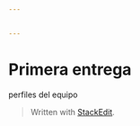 ```yaml
---


---
```


<h1 id="primera-entrega">Primera entrega</h1>
<p>perfiles del equipo</p>
<blockquote>
<p>Written with <a href="https://stackedit.io/">StackEdit</a>.</p>
</blockquote>


